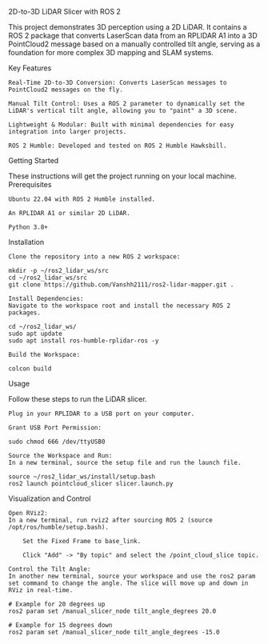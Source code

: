 2D-to-3D LiDAR Slicer with ROS 2

This project demonstrates 3D perception using a 2D LiDAR. It contains a ROS 2 package that converts LaserScan data from an RPLIDAR A1 into a 3D PointCloud2 message based on a manually controlled tilt angle, serving as a foundation for more complex 3D mapping and SLAM systems.


Key Features

    Real-Time 2D-to-3D Conversion: Converts LaserScan messages to PointCloud2 messages on the fly.

    Manual Tilt Control: Uses a ROS 2 parameter to dynamically set the LiDAR's vertical tilt angle, allowing you to "paint" a 3D scene.

    Lightweight & Modular: Built with minimal dependencies for easy integration into larger projects.

    ROS 2 Humble: Developed and tested on ROS 2 Humble Hawksbill.

Getting Started

These instructions will get the project running on your local machine.
Prerequisites

    Ubuntu 22.04 with ROS 2 Humble installed.

    An RPLIDAR A1 or similar 2D LiDAR.

    Python 3.8+

Installation

    Clone the repository into a new ROS 2 workspace:

    mkdir -p ~/ros2_lidar_ws/src
    cd ~/ros2_lidar_ws/src
    git clone https://github.com/Vanshh2111/ros2-lidar-mapper.git . 

    Install Dependencies:
    Navigate to the workspace root and install the necessary ROS 2 packages.

    cd ~/ros2_lidar_ws/
    sudo apt update
    sudo apt install ros-humble-rplidar-ros -y

    Build the Workspace:

    colcon build

Usage

Follow these steps to run the LiDAR slicer.

    Plug in your RPLIDAR to a USB port on your computer.

    Grant USB Port Permission:

    sudo chmod 666 /dev/ttyUSB0

    Source the Workspace and Run:
    In a new terminal, source the setup file and run the launch file.

    source ~/ros2_lidar_ws/install/setup.bash
    ros2 launch pointcloud_slicer slicer.launch.py

Visualization and Control

    Open RViz2:
    In a new terminal, run rviz2 after sourcing ROS 2 (source /opt/ros/humble/setup.bash).

        Set the Fixed Frame to base_link.

        Click "Add" -> "By topic" and select the /point_cloud_slice topic.

    Control the Tilt Angle:
    In another new terminal, source your workspace and use the ros2 param set command to change the angle. The slice will move up and down in RViz in real-time.

    # Example for 20 degrees up
    ros2 param set /manual_slicer_node tilt_angle_degrees 20.0

    # Example for 15 degrees down
    ros2 param set /manual_slicer_node tilt_angle_degrees -15.0
